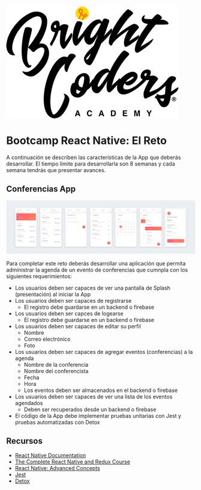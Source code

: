 ![BrightCoders Logo](imgs/logo-bc.png)

# Bootcamp React Native: El Reto

A continuación se describen las características de la App que deberás desarrollar. El tiempo límite para desarrollarla son 8 semanas y cada semana tendrás que presentar avances.

## Conferencias App
![UI Example](imgs/conference-ui.png)

Para completar este reto deberás desarrollar una aplicación que permita administrar la agenda de un evento de conferencias que cumnpla con los siguientes requerimientos:

- Los usuarios deben ser capaces de ver una pantalla de Splash (presentación) al iniciar la App
- Los usuarios deben ser capaces de registrarse
  - El registro debe guardarse en un backend o firebase
- Los usuarios deben ser capces de logearse
  - El registro debe guardarse en un backend o firebase
- Los usuarios deben ser capaces de editar su perfil
  - Nombre
  - Correo electrónico
  - Foto
- Los usuarios deben ser capaces de agregar eventos (conferencias) a la agenda
  - Nombre de la conferencia
  - Nombre del conferencista
  - Fecha
  - Hora
  - Los eventos deben ser almacenados en el backend o firebase
- Los usuarios deben ser capaces de ver una lista de los eventos agendados
  - Deben ser recuperados desde un backend o firebase
-   El código de la App debe implementar pruebas unitarias con Jest y pruebas automatizadas con Detox

## Recursos
- [React Native Documentation](https://reactnative.dev/)
- [The Complete React Native and Redux Course](https://www.udemy.com/course/the-complete-react-native-and-redux-course/)
- [React Native: Advanced Concepts](https://www.udemy.com/course/react-native-advanced/)
- [Jest](https://jestjs.io/)
- [Detox](https://github.com/wix/Detox)
